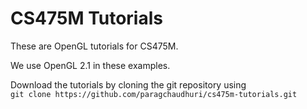 # CS475M Tutorials

These are OpenGL tutorials for CS475M.

We use OpenGL 2.1 in these examples.

Download the tutorials by cloning the git repository using <br/>
`git clone https://github.com/paragchaudhuri/cs475m-tutorials.git`



